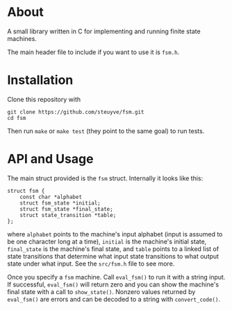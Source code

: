# About

A small library written in C for implementing and running finite state machines.

The main header file to include if you want to use it is `fsm.h`. 

# Installation

Clone this repository with

```
git clone https://github.com/steuyve/fsm.git
cd fsm
```

Then run `make` or `make test` (they point to the same goal) to run tests.

# API and Usage

The main struct provided is the `fsm` struct. Internally it looks like this:

```
struct fsm {
    const char *alphabet
    struct fsm_state *initial;
    struct fsm_state *final_state;
    struct state_transition *table;
};
```

where `alphabet` points to the machine's input alphabet (input is assumed to be one character long at a time), `initial` is the machine's initial state, `final_state` is the machine's final state, and `table` points to a linked list of state transitions that determine what input state transitions to what output state under what input. See the `src/fsm.h` file to see more.

Once you specify a `fsm` machine. Call `eval_fsm()` to run it with a string input. If successful, `eval_fsm()` will return zero and you can show the machine's final state with a call to `show_state()`. Nonzero values returned by `eval_fsm()` are errors and can be decoded to a string with `convert_code()`.

